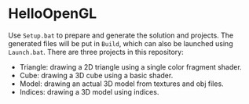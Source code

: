 # HelloOpenGL

Use `Setup.bat` to prepare and generate the solution and projects.
The generated files will be put in `Build`, which can also be launched using `Launch.bat`.
There are three projects in this repository:
* Triangle: drawing a 2D triangle using a single color fragment shader. 
* Cube: drawing a 3D cube using a basic shader.
* Model: drawing an actual 3D model from textures and obj files.
* Indices: drawing a 3D model using indices.
